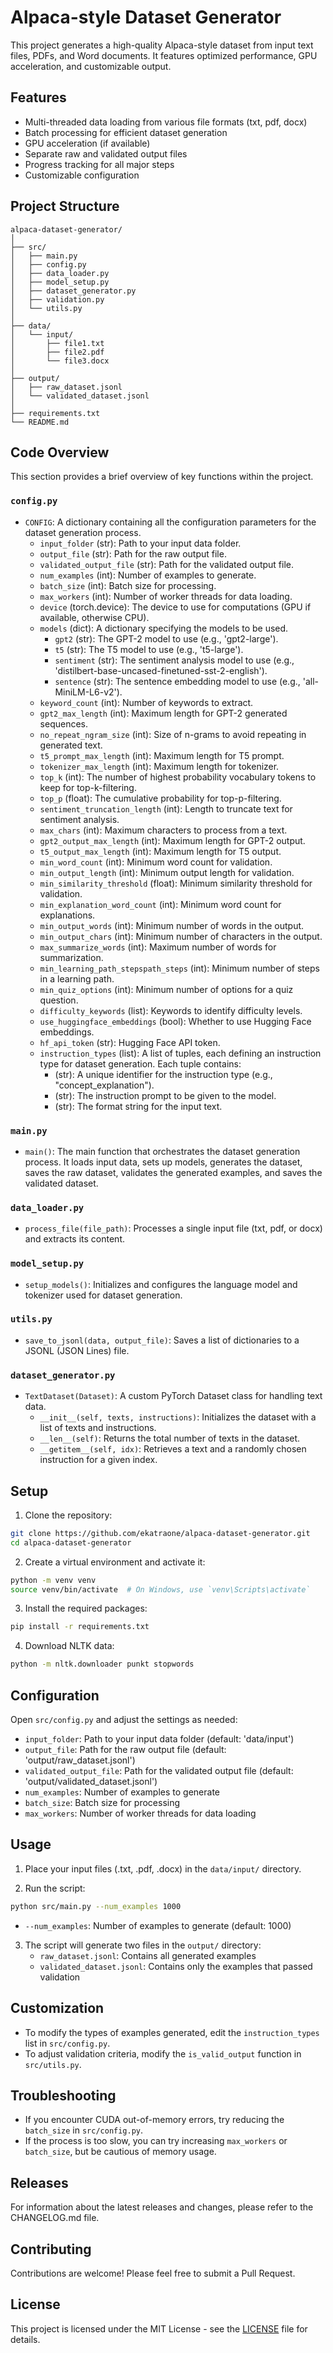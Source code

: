 # Alpaca-style Dataset Generator

This project generates a high-quality Alpaca-style dataset from input text files, PDFs, and Word documents. It features optimized performance, GPU acceleration, and customizable output.

## Features

- Multi-threaded data loading from various file formats (txt, pdf, docx)
- Batch processing for efficient dataset generation
- GPU acceleration (if available)
- Separate raw and validated output files
- Progress tracking for all major steps
- Customizable configuration

## Project Structure

```
alpaca-dataset-generator/
│
├── src/
│   ├── main.py
│   ├── config.py
│   ├── data_loader.py
│   ├── model_setup.py
│   ├── dataset_generator.py
│   ├── validation.py
│   └── utils.py
│
├── data/
│   └── input/
│       ├── file1.txt
│       ├── file2.pdf
│       └── file3.docx
│
├── output/
│   ├── raw_dataset.jsonl
│   └── validated_dataset.jsonl
│
├── requirements.txt
└── README.md
```

## Code Overview

This section provides a brief overview of key functions within the project.

### `config.py`

- `CONFIG`: A dictionary containing all the configuration parameters for the dataset generation process.
    - `input_folder` (str): Path to your input data folder.
    - `output_file` (str): Path for the raw output file.
    - `validated_output_file` (str): Path for the validated output file.
    - `num_examples` (int): Number of examples to generate.
    - `batch_size` (int): Batch size for processing.
    - `max_workers` (int): Number of worker threads for data loading.
    - `device` (torch.device): The device to use for computations (GPU if available, otherwise CPU).
    - `models` (dict): A dictionary specifying the models to be used.
        - `gpt2` (str): The GPT-2 model to use (e.g., 'gpt2-large').
        - `t5` (str): The T5 model to use (e.g., 't5-large').
        - `sentiment` (str): The sentiment analysis model to use (e.g., 'distilbert-base-uncased-finetuned-sst-2-english').
        - `sentence` (str): The sentence embedding model to use (e.g., 'all-MiniLM-L6-v2').
    - `keyword_count` (int): Number of keywords to extract.
    - `gpt2_max_length` (int): Maximum length for GPT-2 generated sequences.
    - `no_repeat_ngram_size` (int): Size of n-grams to avoid repeating in generated text.
    - `t5_prompt_max_length` (int): Maximum length for T5 prompt.
    - `tokenizer_max_length` (int): Maximum length for tokenizer.
    - `top_k` (int): The number of highest probability vocabulary tokens to keep for top-k-filtering.
    - `top_p` (float): The cumulative probability for top-p-filtering.
    - `sentiment_truncation_length` (int): Length to truncate text for sentiment analysis.
    - `max_chars` (int): Maximum characters to process from a text.
    - `gpt2_output_max_length` (int): Maximum length for GPT-2 output.
    - `t5_output_max_length` (int): Maximum length for T5 output.
    - `min_word_count` (int): Minimum word count for validation.
    - `min_output_length` (int): Minimum output length for validation.
    - `min_similarity_threshold` (float): Minimum similarity threshold for validation.
    - `min_explanation_word_count` (int): Minimum word count for explanations.
    - `min_output_words` (int): Minimum number of words in the output.
    - `min_output_chars` (int): Minimum number of characters in the output.
    - `max_summarize_words` (int): Maximum number of words for summarization.
    - `min_learning_path_stepspath_steps` (int): Minimum number of steps in a learning path.
    - `min_quiz_options` (int): Minimum number of options for a quiz question.
    - `difficulty_keywords` (list): Keywords to identify difficulty levels.
    - `use_huggingface_embeddings` (bool): Whether to use Hugging Face embeddings.
    - `hf_api_token` (str): Hugging Face API token.
    - `instruction_types` (list): A list of tuples, each defining an instruction type for dataset generation. Each tuple contains:
        - (str): A unique identifier for the instruction type (e.g., "concept_explanation").
        - (str): The instruction prompt to be given to the model.
        - (str): The format string for the input text.

### `main.py`

- `main()`: The main function that orchestrates the dataset generation process. It loads input data, sets up models, generates the dataset, saves the raw dataset, validates the generated examples, and saves the validated dataset.

### `data_loader.py`

- `process_file(file_path)`: Processes a single input file (txt, pdf, or docx) and extracts its content.

### `model_setup.py`

- `setup_models()`: Initializes and configures the language model and tokenizer used for dataset generation.

### `utils.py`

- `save_to_jsonl(data, output_file)`: Saves a list of dictionaries to a JSONL (JSON Lines) file.

### `dataset_generator.py`

- `TextDataset(Dataset)`: A custom PyTorch Dataset class for handling text data.
  - `__init__(self, texts, instructions)`: Initializes the dataset with a list of texts and instructions.
  - `__len__(self)`: Returns the total number of texts in the dataset.
  - `__getitem__(self, idx)`: Retrieves a text and a randomly chosen instruction for a given index.

## Setup

1. Clone the repository:

```bash
git clone https://github.com/ekatraone/alpaca-dataset-generator.git
cd alpaca-dataset-generator
```

2. Create a virtual environment and activate it:

```bash
python -m venv venv
source venv/bin/activate  # On Windows, use `venv\Scripts\activate`
```

3. Install the required packages:

```bash
pip install -r requirements.txt
```

4. Download NLTK data:

```bash
python -m nltk.downloader punkt stopwords
```

## Configuration

Open `src/config.py` and adjust the settings as needed:

- `input_folder`: Path to your input data folder (default: 'data/input')
- `output_file`: Path for the raw output file (default: 'output/raw_dataset.jsonl')
- `validated_output_file`: Path for the validated output file (default: 'output/validated_dataset.jsonl')
- `num_examples`: Number of examples to generate
- `batch_size`: Batch size for processing
- `max_workers`: Number of worker threads for data loading

## Usage

1. Place your input files (.txt, .pdf, .docx) in the `data/input/` directory.

2. Run the script:

```bash
python src/main.py --num_examples 1000
```

   * `--num_examples`: Number of examples to generate (default: 1000)

3. The script will generate two files in the `output/` directory:
   - `raw_dataset.jsonl`: Contains all generated examples
   - `validated_dataset.jsonl`: Contains only the examples that passed validation

## Customization

- To modify the types of examples generated, edit the `instruction_types` list in `src/config.py`.
- To adjust validation criteria, modify the `is_valid_output` function in `src/utils.py`.

## Troubleshooting

- If you encounter CUDA out-of-memory errors, try reducing the `batch_size` in `src/config.py`.
- If the process is too slow, you can try increasing `max_workers` or `batch_size`, but be cautious of memory usage.

## Releases

For information about the latest releases and changes, please refer to the CHANGELOG.md file.

## Contributing

Contributions are welcome! Please feel free to submit a Pull Request.

## License

This project is licensed under the MIT License - see the [LICENSE](LICENSE) file for details.
